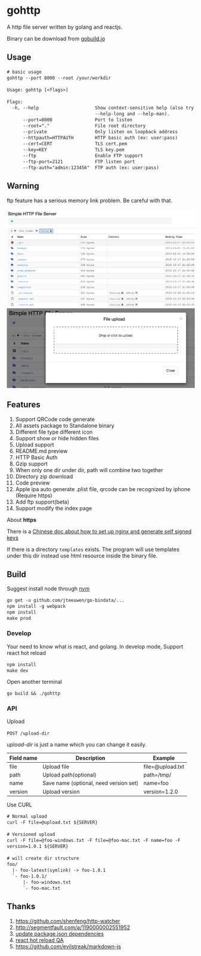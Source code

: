 # gohttp
A http file server written by golang and reactjs.

Binary can be download from [gobuild.io](https://gobuild.io/codeskyblue/gohttp)

## Usage
```
# basic usage
gohttp --port 8000 --root /your/workdir

Usage: gohttp [<flags>]

Flags:
  -h, --help                     Show context-sensitive help (also try
                                 --help-long and --help-man).
      --port=8000                Port to listen
      --root="."                 File root directory
      --private                  Only listen on loopback address
      --httpauth=HTTPAUTH        HTTP basic auth (ex: user:pass)
      --cert=CERT                TLS cert.pem
      --key=KEY                  TLS key.pem
      --ftp                      Enable FTP support
      --ftp-port=2121            FTP listen port
      --ftp-auth="admin:123456"  FTP auth (ex: user:pass)
```

## Warning
ftp feature has a serious memory link problem. Be careful with that.


![screenshot](images/screenshot1.png)
![screenshot](images/screenshot2.png)

## Features
1. Support QRCode code generate
1. All assets package to Standalone binary
1. Different file type different icon
1. Support show or hide hidden files
1. Upload support
1. README.md preview
1. HTTP Basic Auth
1. Gzip support
1. When only one dir under dir, path will combine two together
1. Directory zip download
1. Code preview
1. Apple ipa auto generate .plist file, qrcode can be recognized by iphone (Require https)
1. Add ftp support(beta)
1. Support modify the index page

About **https**

There is a [Chinese doc about how to set up nginx and generate self signed keys](docs/CA_NGINX.md)

If there is a directory `templates` exists. The program will use templates under this dir instead use html resource inside the binary file.

## Build
Suggest install node through [nvm](https://github.com/creationix/nvm)

	go get -u github.com/jteeuwen/go-bindata/...
	npm install -g webpack
	npm install
	make prod

### Develop
Your need to know what is react, and golang.
In develop mode, Support react hot reload

	npm install
	make dev

Open another terminal

	go build && ./gohttp

### API
Upload

`POST /upload-dir`

*upload-dir* is just a name which you can change it easily.

Field name | Description | Example
-----------|-------------|--------
file       | Upload file | file=@upload.txt
path       | Upload path(optional) | path=/tmp/
name       | Save name (optional, need version set)  | name=foo
version    | Upload version | version=1.2.0

Use CURL

	# Normal upload
	curl -F file=@upload.txt ${SERVER}

	# Versioned upload
	curl -F file=@foo-windows.txt -F file=@foo-mac.txt -F name=foo -F version=1.0.1 ${SERVER}

	# will create dir structure
	foo/
	  |- foo-latest(symlink) -> foo-1.0.1
	  `- foo-1.0.1/
	      |- foo-windows.txt
	      `- foo-mac.txt

## Thanks
1. <https://github.com/shenfeng/http-watcher>
2. <http://segmentfault.com/a/1190000002551952>
3. [update package.json dependencies](http://stackoverflow.com/questions/16073603/how-do-i-update-each-dependency-in-package-json-to-the-latest-version)
4. [react hot reload QA](https://github.com/gaearon/react-hot-loader/blob/master/docs/Troubleshooting.md)
5. <https://github.com/evilstreak/markdown-js>
